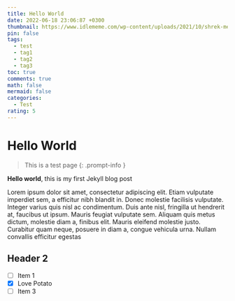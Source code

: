 ```yaml
---
title: Hello World
date: 2022-06-18 23:06:87 +0300
thumbnail: https://www.idlememe.com/wp-content/uploads/2021/10/shrek-meme-idlememe-1.jpg
pin: false
tags:
  - test
  - tag1
  - tag2
  - tag3
toc: true
comments: true
math: false
mermaid: false
categories:
  - Test
rating: 5
---
```


# Hello World

> This is a test page
{: .prompt-info }

**Hello world**, this is my first Jekyll blog post

Lorem ipsum dolor sit amet, consectetur adipiscing elit. Etiam vulputate imperdiet sem, a efficitur nibh blandit in. Donec molestie facilisis vulputate. Integer varius quis nisl ac condimentum. Duis ante nisl, fringilla ut hendrerit at, faucibus ut ipsum. Mauris feugiat vulputate sem. Aliquam quis metus dictum, molestie diam a, finibus elit. Mauris eleifend molestie justo. Curabitur quam neque, posuere in diam a, congue vehicula urna. Nullam convallis efficitur egestas

## Header 2

- [ ] Item 1
- [x] Love Potato
- [ ] Item 3

